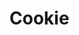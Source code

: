 # Cookie
<html>
<head>
  <title>My page devoted to my love of cookies and a little bit of brownie slander</>
    <link rel="stylesheet" href="/style.css" type="text/css">
</head>
<body>

  <h1>Cookie, nothing else</h1>

  <p>
<h1>Chocolate Chip will always be KING! </h1>
BROWNIES ARE SECOND PLACE
  </p>
<img src="Cookie.jpg">
<a href="https://crumblcookies.com" target="_blank">MORE EVIDENCE OF COOKIES THAT ARE AWESOME</a>
<a href="https://www.google.com/url?sa=t&rct=j&q=&esrc=s&source=web&cd=&cad=rja&uact=8&ved=2ahUKEwjBvPCGucKEAxXiEFkFHaadB-8QtwJ6BAglEAI&url=https%3A%2F%2Fgetyarn.io%2Fyarn-clip%2Fd09c9ffd-7e57-4276-950e-3233cf1e4e4f&usg=AOvVaw3qSYnbkN9EFt9A6Xe4bpzg&opi=89978449">EVIDENCE THAT BROWNIES SUCK</a>
</body>   
</html>
